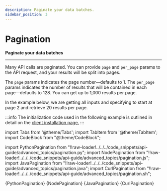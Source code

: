 ```yaml
---
description: Paginate your data batches.
sidebar_position: 3
---
```


# Pagination

**Paginate your data batches**
<hr />

Many API calls are paginated. You can provide `page` and `per_page` params to the API request, and your results will be split into pages. 

The `page` params indicates the page number⁠—defaults to 1. The `per_page` params indicates the number of results that will be contained in each page⁠—defaults to 128. You can get up to 1,000 results per page. 

In the example below, we are getting all inputs and specifying to start at page 2 and retrieve 20 results per page.


:::info
The initialization code used in the following example is outlined in detail on the [client installation page.](https://docs.clarifai.com/api-guide/api-overview/api-clients#client-installation-instructions)
:::


import Tabs from '@theme/Tabs';
import TabItem from '@theme/TabItem';
import CodeBlock from "@theme/CodeBlock";

import PythonPagination from "!!raw-loader!../../../code_snippets/api-guide/advanced_topics/pagination.py";
import NodePagination from "!!raw-loader!../../../code_snippets/api-guide/advanced_topics/pagination.js";
import JavaPagination from "!!raw-loader!../../../code_snippets/api-guide/advanced_topics/pagination.java";
import CurlPagination from "!!raw-loader!../../../code_snippets/api-guide/advanced_topics/pagination.sh";

<Tabs>

<TabItem value="python" label="Python">
    <CodeBlock className="language-python">{PythonPagination}</CodeBlock>
</TabItem>

<TabItem value="nodejs" label="NodeJS">
    <CodeBlock className="language-javascript">{NodePagination}</CodeBlock>
</TabItem>

<TabItem value="java" label="Java">
    <CodeBlock className="language-java">{JavaPagination}</CodeBlock>
</TabItem>

<TabItem value="curl" label="cURL">
    <CodeBlock className="language-bash">{CurlPagination}</CodeBlock>
</TabItem>

</Tabs>


